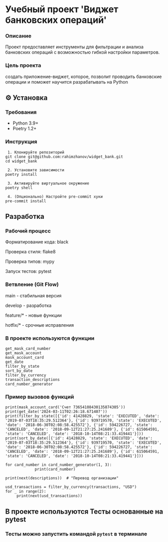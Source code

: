 # Учебный проект 'Виджет банковских операций'

### Описание
Проект предоставляет инструменты для фильтрации и анализа банковских операций с возможностью гибкой настройки параметров.

### Цель проекта
создать приложение-виджет, которое, позволит проводить банковские операции
и поможет научится разрабатывать на Python

## ⚙️ Установка

### Требования
- Python 3.9+
- Poetry 1.2+

### Инструкция
```
 1. Клонируйте репозиторий
git clone git@github.com:rahimzhanov/widget_bank.git
cd widget_bank

 2. Установите зависимости
poetry install

 3. Активируйте виртуальное окружение
poetry shell

 4. (Опционально) Настройте pre-commit хуки
pre-commit install

````
## Разработка
### Рабочий процесс

Форматирование кода: black

Проверка стиля: flake8 

Проверка типов: mypy

Запуск тестов: pytest

### Ветвление (Git Flow)
main - стабильная версия

develop - разработка

feature/* - новые функции

hotfix/* - срочные исправления
### В проекте используются функции
```
get_mask_card_number
get_mask_account
mask_account_card
get_date
filter_by_state
sort_by_date
filter_by_currency
transaction_descriptions
card_number_generator
```
### Пример вызовов функций
```
print(mask_account_card('Счет 73654108430135874305'))
print(get_date('2024-03-11T02:26:18.671407'))
print(filter_by_state([{'id': 41428829, 'state': 'EXECUTED', 'date': '2019-07-03T18:35:29.512364'}, {'id': 939719570, 'state': 'EXECUTED', 'date': '2018-06-30T02:08:58.425572'}, {'id': 594226727, 'state': 'CANCELED', 'date': '2018-09-12T21:27:25.241689'}, {'id': 615064591, 'state': 'CANCELED', 'date': '2018-10-14T08:21:33.419441'}]))
print(sort_by_date([{'id': 41428829, 'state': 'EXECUTED', 'date': '2019-07-03T18:35:29.512364'}, {'id': 939719570, 'state': 'EXECUTED', 'date': '2018-06-30T02:08:58.425572'}, {'id': 594226727, 'state': 'CANCELED', 'date': '2018-09-12T21:27:25.241689'}, {'id': 615064591, 'state': 'CANCELED', 'date': '2018-10-14T08:21:33.419441'}]))

for card_number in card_number_generator(1, 3):
             print(card_number)
             
print(next(descriptions))  # "Перевод организации"

usd_transactions = filter_by_currency(transactions, "USD")
for _ in range(2):
     print(next(usd_transactions))

```
## В проекте используются Тесты основанные на pytest
### Тесты можно запустить командой ```pytest``` в терминале
